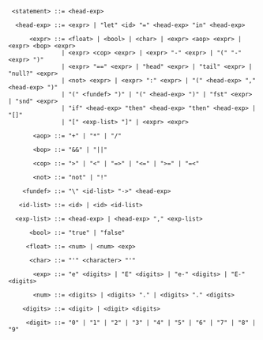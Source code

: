      <statement> ::= <head-exp>

      <head-exp> ::= <expr> | "let" <id> "=" <head-exp> "in" <head-exp>

          <expr> ::= <float> | <bool> | <char> | <expr> <aop> <expr> | <expr> <bop> <expr>
                   | <expr> <cop> <expr> | <expr> "-" <expr> | "(" "-" <expr> ")"
                   | <expr> "==" <expr> | "head" <expr> | "tail" <expr> | "null?" <expr>
                   | <not> <expr> | <expr> ":" <expr> | "(" <head-exp> "," <head-exp> ")"
                   | "(" <fundef> ")" | "(" <head-exp> ")" | "fst" <expr> | "snd" <expr>
                   | "if" <head-exp> "then" <head-exp> "then" <head-exp> | "[]"
                   | "[" <exp-list> "]" | <expr> <expr>

           <aop> ::= "+" | "*" | "/"

           <bop> ::= "&&" | "||"

           <cop> ::= ">" | "<" | "=>" | "<=" | ">=" | "=<"

           <not> ::= "not" | "!"

        <fundef> ::= "\" <id-list> "->" <head-exp>

       <id-list> ::= <id> | <id> <id-list>

      <exp-list> ::= <head-exp> | <head-exp> "," <exp-list>

          <bool> ::= "true" | "false"

         <float> ::= <num> | <num> <exp>

          <char> ::= "'" <character> "'"

           <exp> ::= "e" <digits> | "E" <digits> | "e-" <digits> | "E-" <digits>

           <num> ::= <digits> | <digits> "." | <digits> "." <digits>

        <digits> ::= <digit> | <digit> <digits>

         <digit> ::= "0" | "1" | "2" | "3" | "4" | "5" | "6" | "7" | "8" | "9"
